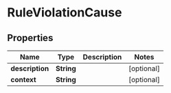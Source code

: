 

# RuleViolationCause



## Properties

| Name | Type | Description | Notes |
|------------ | ------------- | ------------- | -------------|
|**description** | **String** |  |  [optional] |
|**context** | **String** |  |  [optional] |



